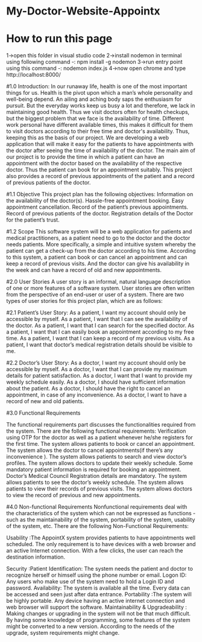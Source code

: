 # My-Doctor-Website-Appointx

# How to run this page
1->open this folder in visual studio code
2->install nodemon in terminal using following command -: npm install -g nodemon
3->run entry point using this command -: nodemon index.js
4->now open chrome and type http://localhost:8000/



#1.0 Introduction: 
In our runaway life, health is one of the most important things for us. Health is the pivot upon which a man’s whole personality and well-being depend. An ailing and aching body saps the enthusiasm for pursuit. But the everyday works keep us busy a lot and therefore, we lack in maintaining good health. Thus we visit doctors often for health checkups, but the biggest problem that we face is the availability of time. Different work personal have different available times, this makes it difficult for them to visit doctors according to their free time and doctor's availability. 
Thus, keeping this as the basis of our project. We are developing a web application that will make it easy for the patients to have appointments with the doctor after seeing the time of availability of the doctor. The main aim of our project is to provide the time in which a patient can have an appointment with the doctor based on the availability of the respective doctor. Thus the patient can book for an appointment suitably. This project also provides a record of previous appointments of the patient and a record of previous patients of the doctor.

#1.1 Objective
This project plan has the following objectives:
Information on the availability of the doctor(s).
Hassle-free appointment booking.
Easy appointment cancellation.
Record of the patient’s previous appointments.
Record of previous patients of the doctor.
Registration details of the Doctor for the patient’s trust.

#1.2 Scope
This software system will be a web application for patients and medical practitioners, as a patient need to go to the doctor and the doctor needs patients. More specifically, a simple and intuitive system whereby the patient can get a check-up from the doctor according to his time. According to this system, a patient can book or can cancel an appointment and can keep a record of previous visits. And the doctor can give his availability in the week and can have a record of old and new appointments.


#2.0 User Stories
A user story is an informal, natural language description of one or more features of a software system. User stories are often written from the perspective of an end-user or user of a system. There are two types of user stories for this project plan, which are as follows:

#2.1 Patient’s User Story:
As a patient, I want my account should only be accessible by myself.
As a patient, I want that I can see the availability of the doctor.
As a patient, I want that I can search for the specified doctor.
As a patient, I want that I can easily book an appointment according to my free time. 
As a patient, I want that I can keep a record of my previous visits.
As a patient, I want that doctor’s medical registration details should be visible to me.

#2.2 Doctor’s User Story:
As a doctor, I want my account should only be accessible by myself.
As a doctor, I want that I can provide my maximum details for patient satisfaction.
As a doctor, I want that I want to provide my weekly schedule easily.
As a doctor, I should have sufficient information about the patient.
As a doctor, I should have the right to cancel an appointment, in case of any inconvenience.
As a doctor, I want to have a record of new and old patients.



#3.0 Functional Requirements

The functional requirements part discusses the functionalities required from the system. There are the following functional requirements:
Verification using OTP for the doctor as well as a patient whenever he/she registers for the first time.
The system allows patients to book or cancel an appointment.
The system allows the doctor to cancel appointments(if there’s any inconvenience ).
The system allows patients to search and view doctor’s profiles.
The system allows doctors to update their weekly schedule.
Some mandatory patient information is required for booking an appointment.
Doctor’s  Medical Council Registration details are mandatory.
The system allows patients to see the doctor’s weekly schedule.
The system allows patients to view their records of previous visits.
The system allows doctors to view the record of previous and new appointments.


#4.0 Non-functional Requirements 
Nonfunctional requirements deal with the characteristics of the system which can not be expressed as functions - such as the maintainability of the system, portability of the system, usability of the system, etc. There are the following Non-Functional Requirements:

Usability :The AppointX system provides patients to have appointments well scheduled. The only requirement is to have devices with a web browser and an active Internet connection. With a few clicks, the user can reach the destination information.

Security :Patient Identification: The system needs the patient and doctor to recognize herself or himself using the phone number or email.
Logon ID: Any users who make use of the system need to hold a Login ID and password. 
Availability: The system is available all the time. Every data can be accessed and seen just after data entrance.
Portability :The system will be highly portable. Any device having an active internet connection and web browser will support the software.
Maintainability & Upgradeability : Making changes or upgrading in the system will not be that much difficult. By having some knowledge of programming, some features of the system might be converted to a new version. According to the needs of the upgrade, system requirements might change.






 












   
